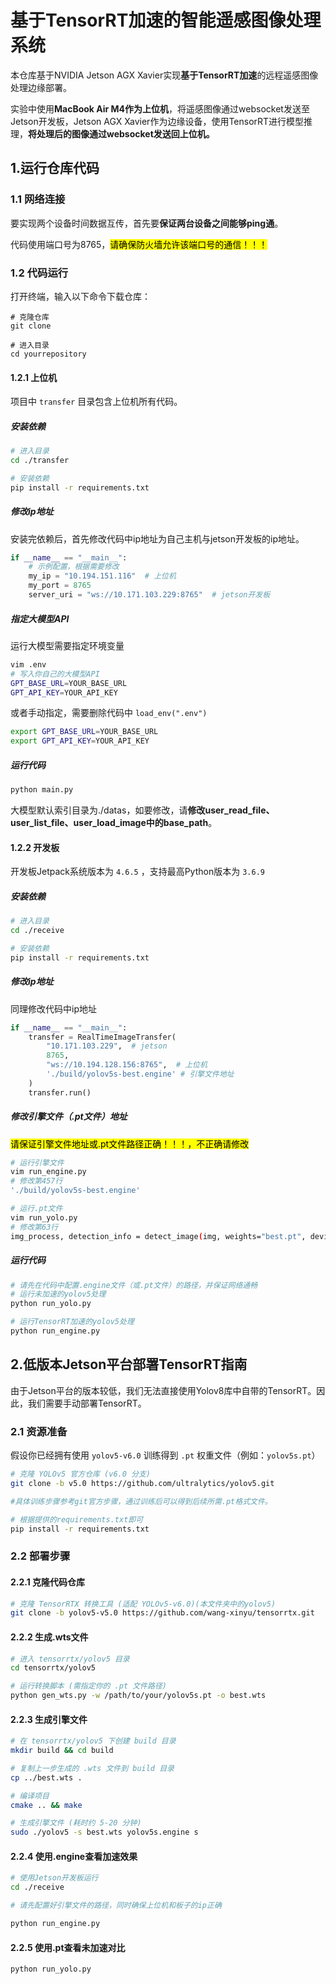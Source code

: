 # 基于TensorRT加速的智能遥感图像处理系统
本仓库基于NVIDIA Jetson AGX Xavier实现**基于TensorRT加速**的远程遥感图像处理边缘部署。  

实验中使用**MacBook Air M4作为上位机**，将遥感图像通过websocket发送至Jetson开发板，Jetson AGX Xavier作为边缘设备，使用TensorRT进行模型推理，**将处理后的图像通过websocket发送回上位机。**   
## 1.运行仓库代码
### 1.1 网络连接
要实现两个设备时间数据互传，首先要**保证两台设备之间能够ping通**。  

代码使用端口号为8765，<mark>请确保防火墙允许该端口号的通信！！！<mark>
### 1.2 代码运行
打开终端，输入以下命令下载仓库：

```
# 克隆仓库
git clone 

# 进入目录
cd yourrepository
```

#### 1.2.1 上位机
项目中 `transfer` 目录包含上位机所有代码。
##### 安装依赖
```bash
# 进入目录
cd ./transfer

# 安装依赖
pip install -r requirements.txt
```
##### 修改ip地址
安装完依赖后，首先修改代码中ip地址为自己主机与jetson开发板的ip地址。  

```python
if __name__ == "__main__":
    # 示例配置，根据需要修改
    my_ip = "10.194.151.116"  # 上位机
    my_port = 8765
    server_uri = "ws://10.171.103.229:8765"  # jetson开发板
```
##### 指定大模型API
运行大模型需要指定环境变量

```bash
vim .env
# 写入你自己的大模型API
GPT_BASE_URL=YOUR_BASE_URL
GPT_API_KEY=YOUR_API_KEY
```

或者手动指定，需要删除代码中 `load_env(".env")`

```bash
export GPT_BASE_URL=YOUR_BASE_URL
export GPT_API_KEY=YOUR_API_KEY
```

##### 运行代码

```bash
python main.py
```  

大模型默认索引目录为./datas，如要修改，请**修改user_read_file、user_list_file、user_load_image中的base_path**。  

#### 1.2.2 开发板
开发板Jetpack系统版本为 `4.6.5` ，支持最高Python版本为 `3.6.9` 
##### 安装依赖
```bash
# 进入目录
cd ./receive

# 安装依赖
pip install -r requirements.txt
```
##### 修改ip地址
同理修改代码中ip地址

```python
if __name__ == "__main__":
    transfer = RealTimeImageTransfer(
        "10.171.103.229",  # jetson
        8765,
        "ws://10.194.128.156:8765",  # 上位机
        './build/yolov5s-best.engine' # 引擎文件地址
    )
    transfer.run()
```
##### 修改引擎文件（.pt文件）地址
<mark>请保证引擎文件地址或.pt文件路径正确！！！<mark>，不正确请修改  

```bash
# 运行引擎文件
vim run_engine.py
# 修改第457行
'./build/yolov5s-best.engine'

# 运行.pt文件
vim run_yolo.py
# 修改第63行
img_process, detection_info = detect_image(img, weights="best.pt", device="0")
```

##### 运行代码

```bash
# 请先在代码中配置.engine文件（或.pt文件）的路径，并保证网络通畅
# 运行未加速的yolov5处理
python run_yolo.py

# 运行TensorRT加速的yolov5处理
python run_engine.py
```

## 2.低版本Jetson平台部署TensorRT指南
由于Jetson平台的版本较低，我们无法直接使用Yolov8库中自带的TensorRT。因此，我们需要手动部署TensorRT。  

### 2.1 资源准备
假设你已经拥有使用 `yolov5-v6.0` 训练得到 `.pt` 权重文件（例如：`yolov5s.pt`）
``` bash
# 克隆 YOLOv5 官方仓库 (v6.0 分支)
git clone -b v5.0 https://github.com/ultralytics/yolov5.git

#具体训练步骤参考git官方步骤，通过训练后可以得到后续所需.pt格式文件。

# 根据提供的requirements.txt即可
pip install -r requirements.txt
```
### 2.2 部署步骤

#### 2.2.1 克隆代码仓库
```bash
# 克隆 TensorRTX 转换工具 (适配 YOLOv5-v6.0)(本文件夹中的yolov5)
git clone -b yolov5-v5.0 https://github.com/wang-xinyu/tensorrtx.git
```
#### 2.2.2 生成.wts文件
```bash
# 进入 tensorrtx/yolov5 目录
cd tensorrtx/yolov5

# 运行转换脚本 (需指定你的 .pt 文件路径)
python gen_wts.py -w /path/to/your/yolov5s.pt -o best.wts

```
#### 2.2.3 生成引擎文件

```bash
# 在 tensorrtx/yolov5 下创建 build 目录
mkdir build && cd build

# 复制上一步生成的 .wts 文件到 build 目录
cp ../best.wts .

# 编译项目
cmake .. && make

# 生成引擎文件 (耗时约 5-20 分钟)
sudo ./yolov5 -s best.wts yolov5s.engine s
```
#### 2.2.4 使用.engine查看加速效果
```bash
# 使用Jetson开发板运行
cd ./receive

# 请先配置好引擎文件的路径，同时确保上位机和板子的ip正确

python run_engine.py
```
#### 2.2.5 使用.pt查看未加速对比
``` bash
python run_yolo.py
```

